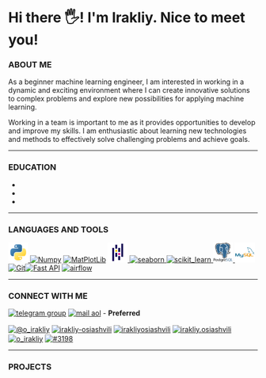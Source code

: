  # Hi there :raised_hand_with_fingers_splayed:! I'm Irakliy. Nice to meet you!
 

<h3 align="left">ABOUT ME</h3>

As a beginner machine learning engineer, I am interested in working in a dynamic and exciting environment where I can create innovative solutions to complex problems and explore new possibilities for applying machine learning. 

Working in a team is important to me as it provides opportunities to develop and improve my skills. I am enthusiastic about learning new technologies and methods to effectively solve challenging problems and achieve goals.

______________________________________

<h3 align="left">EDUCATION</h3>

-
-
-
_____________________________________________

<h3 align="left">LANGUAGES AND TOOLS</h3>

<p align="left"> <a href="https://www.python.org" target="_blank" rel="noreferrer"> <img src="https://raw.githubusercontent.com/devicons/devicon/master/icons/python/python-original.svg" alt="python" width="40" height="40"/> </a> <a href="https://git-scm.com/" target="_blank" rel="noreferrer"><img src="https://seeklogo.com/images/N/numpy-logo-479C24EC79-seeklogo.com.png" width="36" height="36" alt="Numpy" /></a> <a href="https://git-scm.com/" target="_blank" rel="noreferrer"><img src="https://upload.wikimedia.org/wikipedia/commons/8/84/Matplotlib_icon.svg" width="36" height="36" alt="MatPlotLib" /></a> <a href="https://pandas.pydata.org/" target="_blank" rel="noreferrer"> <img src="https://raw.githubusercontent.com/devicons/devicon/2ae2a900d2f041da66e950e4d48052658d850630/icons/pandas/pandas-original.svg" alt="pandas" width="40" height="40"/> </a> <a href="https://seaborn.pydata.org/" target="_blank" rel="noreferrer"> <img src="https://seaborn.pydata.org/_images/logo-mark-lightbg.svg" alt="seaborn" width="40" height="40"/> </a> <a href="https://scikit-learn.org/" target="_blank" rel="noreferrer"> <img src="https://upload.wikimedia.org/wikipedia/commons/0/05/Scikit_learn_logo_small.svg" alt="scikit_learn" width="40" height="40"/> </a> <a href="https://www.postgresql.org" target="_blank" rel="noreferrer"> <img src="https://raw.githubusercontent.com/devicons/devicon/master/icons/postgresql/postgresql-original-wordmark.svg" alt="postgresql" width="40" height="40"/> </a>  <a href="https://www.mysql.com/" target="_blank" rel="noreferrer"> <img src="https://raw.githubusercontent.com/devicons/devicon/master/icons/mysql/mysql-original-wordmark.svg" alt="mysql" width="40" height="40"/> </a> <a href="https://git-scm.com/" target="_blank" rel="noreferrer"><img src="https://raw.githubusercontent.com/danielcranney/readme-generator/main/public/icons/skills/git-colored.svg" width="36" height="36" alt="Git" /></a><a href="https://fastapi.tiangolo.com/" target="_blank" rel="noreferrer"><img src="https://raw.githubusercontent.com/danielcranney/readme-generator/main/public/icons/skills/fastapi-colored.svg" width="35" height="35" alt="Fast API" /></a> <a href="http://www.w3.org/2000/svg" target="_blank" rel="noreferrer"> <img src="https://seeklogo.com/images/A/airflow-logo-A19E5B6709-seeklogo.com.png" alt="airflow" width="36" height="36"/> </a> </p>

______________________________________________

<h3 align="left">CONNECT WITH ME</h3>

<a href="https://t.me/o_irakliy" target="_blank"><img src="https://cdn-icons-png.flaticon.com/512/2111/2111646.png" width="34" height="34" alt="telegram group" /></a> 
<a href="mailto:irakliy.osiashvili@aol.com" target="_blank"><img src="https://seeklogo.com/images/A/aol-logo-04B26A5A31-seeklogo.com.png" width="34" height="34" alt="mail aol" /></a>     - **Preferred**
  

<p align="left">
<a href="https://twitter.com/@o_irakliy" target="blank"><img align="center" src="https://raw.githubusercontent.com/rahuldkjain/github-profile-readme-generator/master/src/images/icons/Social/twitter.svg" alt="@o_irakliy" height="30" width="40" /></a>
<a href="https://linkedin.com/in/irakliy-osiashvili" target="blank"><img align="center" src="https://raw.githubusercontent.com/rahuldkjain/github-profile-readme-generator/master/src/images/icons/Social/linked-in-alt.svg" alt="irakliy-osiashvili" height="30" width="40" /></a>
<a href="https://kaggle.com/irakliyosiashvili" target="blank"><img align="center" src="https://raw.githubusercontent.com/rahuldkjain/github-profile-readme-generator/master/src/images/icons/Social/kaggle.svg" alt="irakliyosiashvili" height="30" width="40" /></a>
<a href="https://fb.com/irakliy.osiashvili" target="blank"><img align="center" src="https://raw.githubusercontent.com/rahuldkjain/github-profile-readme-generator/master/src/images/icons/Social/facebook.svg" alt="irakliy.osiashvili" height="30" width="40" /></a>
<a href="https://instagram.com/o_irakliy" target="blank"><img align="center" src="https://raw.githubusercontent.com/rahuldkjain/github-profile-readme-generator/master/src/images/icons/Social/instagram.svg" alt="o_irakliy" height="30" width="40" /></a>
<a href="https://discord.gg/#3198" target="blank"><img align="center" src="https://raw.githubusercontent.com/rahuldkjain/github-profile-readme-generator/master/src/images/icons/Social/discord.svg" alt="#3198" height="30" width="40" /></a>
</p>

_________________________________________

<h3 align="left">PROJECTS</h3>


 





